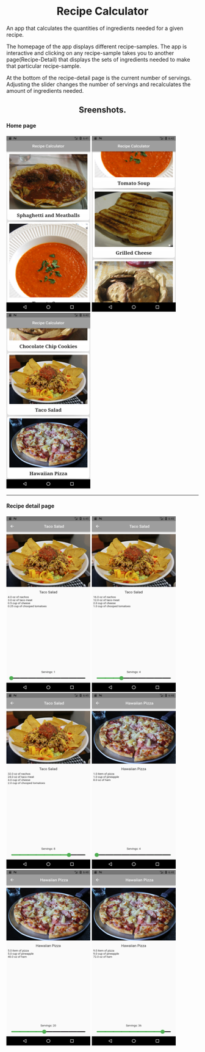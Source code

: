 <h1 align="center">Recipe Calculator</h1>
<p>An app that calculates the quantities of ingredients needed for a given recipe.</p>

<p>The homepage of the app displays different recipe-samples. The app is interactive and clicking on any recipe-sample takes you to another page(Recipe-Detail) that displays the sets of ingredients needed to make that particular recipe-sample.</p>

<p>At the bottom of the recipe-detail page is the current number of servings. Adjusting the slider changes the number of servings and recalculates the amount of ingredients needed.</p>

<h2 align="center">Sreenshots.</h2>

<h4>Home page</h4>
<div>
<img src="assets/screenshots/homepage1.png" width=220 height=460 />
<img src="assets/screenshots/homepage2.png" width=220 height=460 />
<img src="assets/screenshots/homepage3.png" width=220 height=460 />
</div>

<hr />
<h4>Recipe detail page</h4>
<div>
<img src="assets/screenshots/recipedetail1.png" width=220 height=460 />
<img src="assets/screenshots/recipedetail2.png" width=220 height=460 />
<img src="assets/screenshots/recipedetail3.png" width=220 height=460 />
<img src="assets/screenshots/recipedetail4.png" width=220 height=460 />
<img src="assets/screenshots/recipedetail5.png" width=220 height=460 />
<img src="assets/screenshots/recipedetail6.png" width=220 height=460 />
</div>